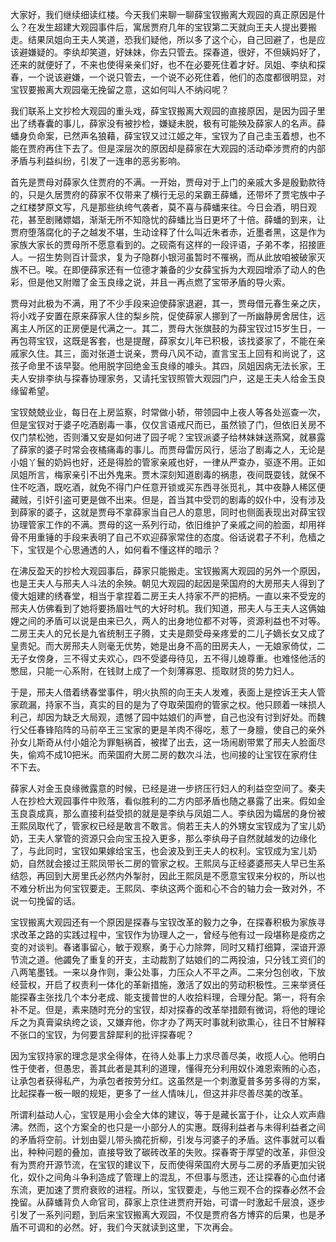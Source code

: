 
大家好，我们继续细读红楼。今天我们来聊一聊薛宝钗搬离大观园的真正原因是什么？在发生超建大观园事件后，寓居贾府几年的宝钗第二天就向王夫人提出要搬走。结果凤姐向王夫人笑道，恐我们疑他，所以多了这个心，自己回避了，也是应该避嫌疑的。李纨却笑道，好妹妹，你去只管去。探春道，很好，不但姨妈好了，还来的就便好了，不来也使得亲亲们好，也不在必要死住着才好。凤姐、李纨和探春，一个说该避嫌，一个说只管去，一个说不必死住着，他们的态度都很明显，对宝钗要搬离大观园毫无挽留之意，这如何叫人不纳闷呢？

我们联系上文抄检大观园的重头戏，薛宝钗搬离大观园的直接原因，是因为园子里出了绣春囊的事儿，薛家没有被抄检，嫌疑未脱，极有可能殃及薛家人的名声。薛蟠身负命案，已然声名狼藉，薛宝钗又过江姬之年，宝钗为了自己圭玉着想，也不能在贾府再住下去了。但是深层次的原因却是薛家在大观园的活动牵涉贾府的内部矛盾与利益纠纷，引发了一连串的恶劣影响。

首先是贾母对薛家久住贾府的不满。一开始，贾母对于上门的亲戚大多是殷勤款待的，只是久居贾府的薛家不仅带来了横行无忌的呆霸王薛蟠，还带坏了贾宅族中子之红楼梦原文写，凡是那些纨绔气袭者，莫不喜与薛蟠来往。今日会酒，明日观花，甚至剧赌嫖娼，渐渐无所不知隐忧的薛蟠比当日更坏了十倍。薛蟠的到来，让贾府堕落腐化的子之越发不堪，生动诠释了什么叫近朱者赤，近墨者黑，这是作为家族大家长的贾母所不愿意看到的。之砚斋有这样的一段评语，子弟不孝，招接匪人。一招生势则百计营求，复为子隐群小银河虽暂时不罹祸，而从此放咱被破家灭族不已。唉。在即便薛家还有一位德才兼备的少女薛宝拆为大观园增添了动人的色彩，但是他又附赠了金玉良缘之说，并且一再点燃了宝带矛盾的导火索。

贾母对此极为不满，用了不少手段来迫使薛家退避，其一，贾母借元春生亲之庆，将小戏子安置在原来薛家人住的梨乡院，促使薛家人挪到了一所幽静房舍居住，远离主人所区的正房便是代满之一。其二，贾母大张旗鼓的为薛宝钗过15岁生日，一再包蒋宝钗，这既是客套，也是提醒，薛家女儿年已积极，该找婆家了，不能在亲戚家久住。其三，面对张道士说亲，贾母八风不动，直言宝玉上回有和尚说了，这孩子命里不该早娶。他用脱字回绝金玉良缘的噱头。其四，凤姐因病无法长家，王夫人安排李纨与探春协理家务，又请托宝钗照管大观园门户，这是王夫人给金玉良缘留希望。

宝钗兢兢业业，每日在上房监察，时常做小轿，带领园中上夜人等各处巡查一次，但是宝钗对于婆子吃酒剧毒一事，仅仅言语戒尺而已，虽然锁了门，但依旧关房不仅门禁松弛，否则潘又安是如何进了园子呢？宝钗派婆子给林妹妹送燕窝，就暴露了薛家的婆子时常会夜橘痛毒的事儿。而贾母雷厉风行，惩治了剧毒之人，无论是小姐丫鬟的奶妈也好，还是得脸的管家亲戚也好，一律从严查办，驱逐不用。正如凤姐所言，梅家亲引不出外鬼来。贾木深刻知道剧毒的祸患，夜间既耍钱，就保不住不吃酒，既吃酒，就免不得门户任意开锁或买东西寻张觅礼，其中夜静人稀区便藏贼，引奸引盗可更是做不出来。但是，首当其中受罚的剧毒的奴仆中，没有涉及到薛家的婆子，这就是贾母不拿薛家当自己人的意思，同时也侧面表现出对薛宝钗协理管家工作的不满。贾母的这一系列行动，依旧维护了亲戚之间的脸面，却用祥骨不用重锤的手段来表明了自己不欢迎薛家常住的态度。俗话说君子不利，危樯之下，宝钗是个心思通透的人，如何看不懂这样的暗示？

在沸反盈天的抄检大观园事后，薛家只能搬走。宝钗搬离大观园的另外一个原因，也是王夫人与邢夫人斗法的余殃。朝见大观园的起因是荣国府的大房邢夫人得到了傻大姐建的绣春堂，相当于拿捏着二房王夫人持家不严的把柄。一直以来不受宠的邢夫人仿佛看到了她将要扬眉吐气的大好时机。我们知道，邢夫人与王夫人这俩妯娌之间的矛盾可以说是由来已久，两人的出身地位都不对等，资源利益也不对等。二房王夫人的兄长是九省统制王子腾，丈夫是颇受母亲疼爱的二儿子嫡长女又成了皇贵妃。而大房邢夫人则毫无优势，她是出身不高的田房夫人，一无娘家倚仗，二无子女傍身，三不得丈夫欢心，四不受婆母待见，五不得儿媳尊重。也难怪他活的憋屈，只能一心系附，在钱财上成了一个刻薄寡恩、揽取财货的势力妇人。

于是，邢夫人借着绣春堂事件，明火执照的向王夫人发难，表面上是控诉王夫人管家疏漏，持家不当，真实的目的是为了夺取荣国府的管家之权。他只顾着一味损人利己，却因为缺乏大局观，遗憾了园中姑娘们的声誉，自己也没有讨到好处。而魏行父任春锋陷阵的马前卒王三宝家的更是羊肉不得吃，惹了一身膻，使自己的亲外孙女儿斯奇从付小姐沦为罪魁祸首，被撵了出去，这一场闹剧带累了邢夫人脸面尽失，偷鸡不成10把米。而荣国府大房二房的数次斗法，也间接的让宝钗在家府住不下去。

薛家人对金玉良缘微露意的时候，已经是进一步挤压行妇人的利益空空间了。秦夫人在抄检大观园事件中败落，看似胜利的二方内部矛盾也随之暴露了出来。假如金玉良袁成真，那么直接利益受损的就是是李纨与凤姐二人。李纨因为孀居的身份被王熙凤取代了，管家权已经是敢言不敢言。倘若王夫人的外甥女宝钗成为了宝儿奶奶，王夫人掌管的资源只会向宝玉投入更多，那么李纨母子自然就越发的边缘化了，与此同时，宝钗如果嫁给宝玉，也会波及到王夫人的权利。宝钗成为宝儿奶奶，自然就会接过王熙凤带长二房的管家之权。王熙凤与正经婆婆邢夫人早已生系结怨，再回到大房里氏必然内外掣肘，因此王熙凤是不愿意宝钗来分权的，所以也不难分析出为何宝钗要走。王熙凤、李纨这两个面和心不合的轴力会一致对外，不说一句挽留的话。

宝钗搬离大观园还有一个原因是探春与宝钗改革的毅力之争，在探春积极为家族寻求改革之路的实践过程中，宝钗作为协理人之一，曾经与他有过一段堪称是疫疠之变的对谈判。春诸事留心，敏于观察，勇于心力除弊，同时又精打细算，深谙开源节流之道。他蠲免了重复的开支，主动裁割了姑娘们的二两投油，只分钱工资们的八两笔墨钱。一来以身作则，秉公处事，力压众人不平之声。二来分包创收，下放经营权，开启了权责利一体化的革新措施，激活了奴出的劳动积极性。三来举贤任能探春主张找几个本分老成、能支援普世的人收拾料理，合理分配。第一，将有余补不足。但是，素来随时充分的宝钗，却对探春的改革举措颇有微词，将他的理论斥之为真膏粱纨绔之谈，又嫌弃他，你才办了两天时事就利欲熏心，往日不甘解释不张口的宝钗，为何要言辞犀利的批评探春呢？

因为宝钗持家的理念是求全得体，在待人处事上力求尽善尽美，收揽人心。他明白性于使者，但愚忠，善其此者是其利的道理，懂得充分利用奴仆滩恩索贿的心态，让承包者获得私产，为承包者按劳分红。这虽然是一个刺激夏普多劳多得的方案，比起探春一板一眼的规矩，更多了一丝人情味儿，但这并非尽善尽美的改革。

所谓利益动人心，宝钗是用小会全大体的建议，等于是藏长富于仆，让众人欢声鼎沸。然而，这个方案全的也只是一小部分人的实惠。既得利益者与未得利益者之间的矛盾将空前。计划由婴儿带头摘花折柳，引发与河婆子的矛盾。这件事就可以看出，种种问题的叠加，直接导致了碳砖改革的失败。探春寄于厚望的改革，非但没有为贾府开源节流，在宝钗的建议下，反而使得荣国府大房与二房的矛盾更加尖锐化，奴仆之间角斗争利造成了管理上的混乱，不但事与愿违，还让探春的心血付诸东流，更加速了贾府衰败的进程。所以，宝钗要走，与他三观不合的探春必然不会挽留。从薛蟠背负人命官司，薛家上京住进贾府开始，可谓一时激起千层浪，逐步引发了一系列问题，到后来宝钗搬离大观园，不仅是贾府各方博弈的后果，也是矛盾不可调和的必然。好，我们今天就读到这里，下次再会。


